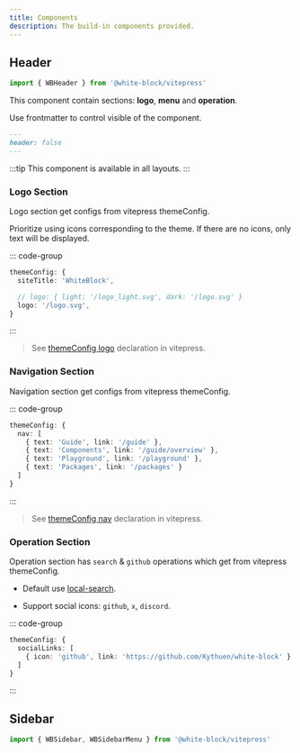 ```yaml
---
title: Components
description: The build-in components provided.
---
```


## Header

```ts
import { WBHeader } from '@white-block/vitepress'
```

This component contain sections: **logo**, **menu** and **operation**.

Use frontmatter to control visible of the component.
```md
---
header: false
---
```

:::tip
This component is available in all layouts. 
:::

### Logo Section

Logo section get configs from vitepress themeConfig.

Prioritize using icons corresponding to the theme. If there are no icons, only text will be displayed.

::: code-group
```ts [.vitepress/config.ts]
themeConfig: {
  siteTitle: 'WhiteBlock',

  // logo: { light: '/logo_light.svg', dark: '/logo.svg' }
  logo: '/logo.svg',
}
```
:::

> See [themeConfig logo](https://vitepress.dev/reference/default-theme-config#logo) declaration in vitepress.

### Navigation Section

Navigation section get configs from vitepress themeConfig.

::: code-group
```ts [.vitepress/config.ts]
themeConfig: {
  nav: [
    { text: 'Guide', link: '/guide' },
    { text: 'Components', link: '/guide/overview' },
    { text: 'Playground', link: '/playground' },
    { text: 'Packages', link: '/packages' }
  ]
}
```
:::


> See [themeConfig nav](https://vitepress.dev/reference/default-theme-config#nav) declaration in vitepress.


### Operation Section

Operation section has `search` & `github` operations which get from vitepress themeConfig.

- Default use [local-search](https://vitepress.dev/reference/default-theme-search#local-search).

- Support social icons: `github`, `x`, `discord`.

::: code-group
```ts [.vitepress/config.ts]
themeConfig: {
  socialLinks: [
    { icon: 'github', link: 'https://github.com/Kythuen/white-block' }
  ]
}
```
:::


## Sidebar

```ts
import { WBSidebar, WBSidebarMenu } from '@white-block/vitepress'
```